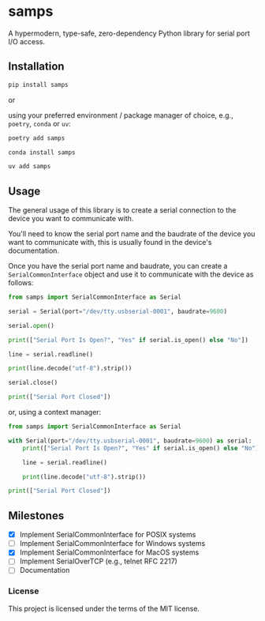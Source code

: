# samps

A hypermodern, type-safe, zero-dependency Python library for serial port I/O access.

## Installation

```bash
pip install samps
```

or

using your preferred environment / package manager of choice, e.g., `poetry`, `conda` or `uv`:

```bash
poetry add samps
```

```bash
conda install samps
```

```bash
uv add samps
```

## Usage

The general usage of this library is to create a serial connection to the device you want to communicate with.

You'll need to know the serial port name and the baudrate of the device you want to communicate with, this is usually found in the device's documentation.

Once you have the serial port name and baudrate, you can create a `SerialCommonInterface` object and use it to communicate with the device as follows:

```python
from samps import SerialCommonInterface as Serial

serial = Serial(port="/dev/tty.usbserial-0001", baudrate=9600)

serial.open()

print(["Serial Port Is Open?", "Yes" if serial.is_open() else "No"])

line = serial.readline()

print(line.decode("utf-8").strip())

serial.close()

print(["Serial Port Closed"])
```

or, using a context manager:

```python
from samps import SerialCommonInterface as Serial

with Serial(port="/dev/tty.usbserial-0001", baudrate=9600) as serial:
    print(["Serial Port Is Open?", "Yes" if serial.is_open() else "No"])

    line = serial.readline()

    print(line.decode("utf-8").strip())

print(["Serial Port Closed"])
```

## Milestones

- [x] Implement SerialCommonInterface for POSIX systems
- [ ] Implement SerialCommonInterface for Windows systems
- [x] Implement SerialCommonInterface for MacOS systems
- [ ] Implement SerialOverTCP (e.g., telnet RFC 2217)
- [ ] Documentation

### License

This project is licensed under the terms of the MIT license.


